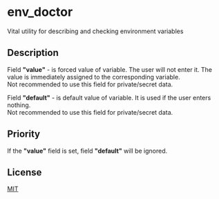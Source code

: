 # env_doctor

Vital utility for describing and checking environment variables

## Description

Field **"value"** - is forced value of variable.
The user will not enter it.
The value is immediately assigned to the corresponding variable.  
Not recommended to use this field for private/secret data.

Field **"default"** - is default value of variable.
It is used if the user enters nothing.  
Not recommended to use this field for private/secret data.

## Priority
If the **"value"** field is set, field **"default"** will be ignored.

## License

  [MIT](LICENSE)
